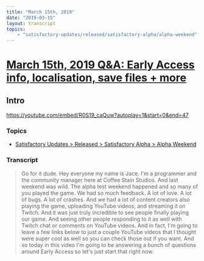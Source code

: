 ```yaml
---
title: "March 15th, 2019"
date: "2019-03-15"
layout: transcript
topics: 
    - "satisfactory-updates/released/satisfactory-alpha/alpha-weekend"
---
```

# [March 15th, 2019 Q&A: Early Access info, localisation, save files + more](../2019-03-15.md)
## Intro
https://youtube.com/embed/R0S19_caQuw?autoplay=1&start=0&end=47
### Topics
* [Satisfactory Updates > Released > Satisfactory Alpha > Alpha Weekend](../topics/satisfactory-updates/released/satisfactory-alpha/alpha-weekend.md)

### Transcript

> Go for it dude.
> Hey everyone my name is Jace. I'm a programmer and the community manager
> here at Coffee Stain Studios. And last weekend was wild.
> The alpha test weekend happened and so many of you played the game.
> We had so much feedback. A lot of love. A lot of bugs.
> A lot of crashes. And we had a lot of content creators also
> playing the game, uploading YouTube videos,
> and streaming it on Twitch. And it was just truly
> incredible to see people finally playing our game.
> And seeing other people responding to it as well with Twitch chat
> or comments on YouTube videos.
> And in fact, I'm going to leave
> a few links below to just a
> couple YouTube videos that I thought were super cool
> as well so you can check those out if you want.
> And so today in this video I'm going to be
> answering a bunch of
> questions around Early Access so let's just start that right now.
